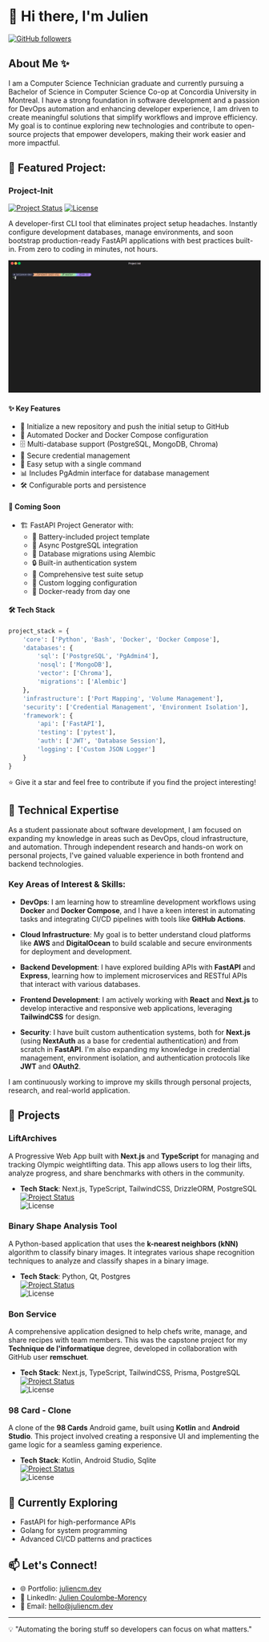 # 👋 Hi there, I'm Julien

[![GitHub followers](https://img.shields.io/github/followers/juliencm-dev?label=Follow&style=social)](https://github.com/juliencm-dev)

## About Me ✨
I am a Computer Science Technician graduate and currently pursuing a Bachelor of Science in Computer Science Co-op at Concordia University in Montreal. I have a strong foundation in software development and a passion for DevOps automation and enhancing developer experience, I am driven to create meaningful solutions that simplify workflows and improve efficiency. My goal is to continue exploring new technologies and contribute to open-source projects that empower developers, making their work easier and more impactful.

## 🚀 Featured Project:
### Project-Init
[![Project Status](https://img.shields.io/badge/status-active-success.svg)](https://github.com/juliencm-dev/project-init-cli)
[![License](https://img.shields.io/badge/license-MIT-blue.svg)](https://github.com/juliencm-dev/project-init-cli/blob/main/LICENSE)

A developer-first CLI tool that eliminates project setup headaches. Instantly configure development databases, manage environments, and soon bootstrap production-ready FastAPI applications with best practices built-in. From zero to coding in minutes, not hours.

![Project Init CLI Demo](https://raw.githubusercontent.com/juliencm-dev/project-init-cli/main/docs/render1736008111347.gif)

#### ✨ Key Features

- 🚀 Initialize a new repository and push the initial setup to GitHub
- 🐳 Automated Docker and Docker Compose configuration
- 🗄️ Multi-database support (PostgreSQL, MongoDB, Chroma)
- 🔐 Secure credential management
- 🎯 Easy setup with a single command
- 📊 Includes PgAdmin interface for database management
- 🛠️ Configurable ports and persistence

#### 🚧 Coming Soon

- 🏗️ FastAPI Project Generator with:
  - 🔋 Battery-included project template
  - 🐘 Async PostgreSQL integration
  - 🔄 Database migrations using Alembic
  - 🔒 Built-in authentication system
  - 🧪 Comprehensive test suite setup
  - 📝 Custom logging configuration
  - 🐋 Docker-ready from day one

#### 🛠️ Tech Stack

```python
project_stack = {
    'core': ['Python', 'Bash', 'Docker', 'Docker Compose'],
    'databases': {
        'sql': ['PostgreSQL', 'PgAdmin4'],
        'nosql': ['MongoDB'],
        'vector': ['Chroma'],
        'migrations': ['Alembic']
    },
    'infrastructure': ['Port Mapping', 'Volume Management'],
    'security': ['Credential Management', 'Environment Isolation'],
    'framework': {
        'api': ['FastAPI'],
        'testing': ['pytest'],
        'auth': ['JWT', 'Database Session'],
        'logging': ['Custom JSON Logger']
    }
}
```

⭐ Give it a star and feel free to contribute if you find the project interesting!


## 💼 Technical Expertise

As a student passionate about software development, I am focused on expanding my knowledge in areas such as DevOps, cloud infrastructure, and automation. Through independent research and hands-on work on personal projects, I've gained valuable experience in both frontend and backend technologies.

### Key Areas of Interest & Skills:
- **DevOps**: I am learning how to streamline development workflows using **Docker** and **Docker Compose**, and I have a keen interest in automating tasks and integrating CI/CD pipelines with tools like **GitHub Actions**.
  
- **Cloud Infrastructure**: My goal is to better understand cloud platforms like **AWS** and **DigitalOcean** to build scalable and secure environments for deployment and development.

- **Backend Development**: I have explored building APIs with **FastAPI** and **Express**, learning how to implement microservices and RESTful APIs that interact with various databases.

- **Frontend Development**: I am actively working with **React** and **Next.js** to develop interactive and responsive web applications, leveraging **TailwindCSS** for design.

- **Security**: I have built custom authentication systems, both for **Next.js** (using **NextAuth** as a base for credential authentication) and from scratch in **FastAPI**. I'm also expanding my knowledge in credential management, environment isolation, and authentication protocols like **JWT** and **OAuth2**.

I am continuously working to improve my skills through personal projects, research, and real-world application.

## 🚀 Projects

### **LiftArchives**  
A Progressive Web App built with **Next.js** and **TypeScript** for managing and tracking Olympic weightlifting data. This app allows users to log their lifts, analyze progress, and share benchmarks with others in the community.  
- **Tech Stack**: Next.js, TypeScript, TailwindCSS, DrizzleORM, PostgreSQL  
[![Project Status](https://img.shields.io/badge/status-active-success.svg)](https://github.com/juliencm-dev/liftarchives)  
![License](https://img.shields.io/badge/license-private-red.svg)  

### **Binary Shape Analysis Tool**  
A Python-based application that uses the **k-nearest neighbors (kNN)** algorithm to classify binary images. It integrates various shape recognition techniques to analyze and classify shapes in a binary image.  
- **Tech Stack**: Python, Qt, Postgres  
[![Project Status](https://img.shields.io/badge/status-completed-blue.svg)](https://github.com/juliencm-dev/BinaryShapeAnalysisTool)  
![License](https://img.shields.io/badge/license-educational-orange.svg)  

### **Bon Service**  
A comprehensive application designed to help chefs write, manage, and share recipes with team members. This was the capstone project for my **Technique de l'informatique** degree, developed in collaboration with GitHub user **remschuet**.  
- **Tech Stack**: Next.js, TypeScript, TailwindCSS, Prisma, PostgreSQL  
[![Project Status](https://img.shields.io/badge/status-inactive-gray.svg)](https://github.com/juliencm-dev/BonService)  
![License](https://img.shields.io/badge/license-private-red.svg)  

### **98 Card - Clone**  
A clone of the **98 Cards** Android game, built using **Kotlin** and **Android Studio**. This project involved creating a responsive UI and implementing the game logic for a seamless gaming experience.  
- **Tech Stack**: Kotlin, Android Studio, Sqlite  
[![Project Status](https://img.shields.io/badge/status-completed-blue.svg)](https://github.com/juliencm-dev/98CardsKotlinClone)  
![License](https://img.shields.io/badge/license-educational-orange.svg)


## 🌱 Currently Exploring

- FastAPI for high-performance APIs
- Golang for system programming
- Advanced CI/CD patterns and practices

## 📫 Let's Connect!

- 🌐 Portfolio: [juliencm.dev](https://juliencm.dev)
- 💼 LinkedIn: [Julien Coulombe-Morency](https://linkedin.com/in/juliencm-dev)
- 📧 Email: hello@juliencm.dev

---

💡 "Automating the boring stuff so developers can focus on what matters."

